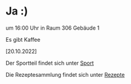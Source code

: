 
# Ja :)


um 16:00 Uhr in Raum 306 Gebäude 1

Es gibt Kaffee



<!---![image] Ein Bild vielleicht?als -->

[20.10.2022]


Der Sportteil findet sich unter [Sport](/sport.md)

Die Rezeptesammlung findet sich unter [Rezepte](/rezepte.md)



